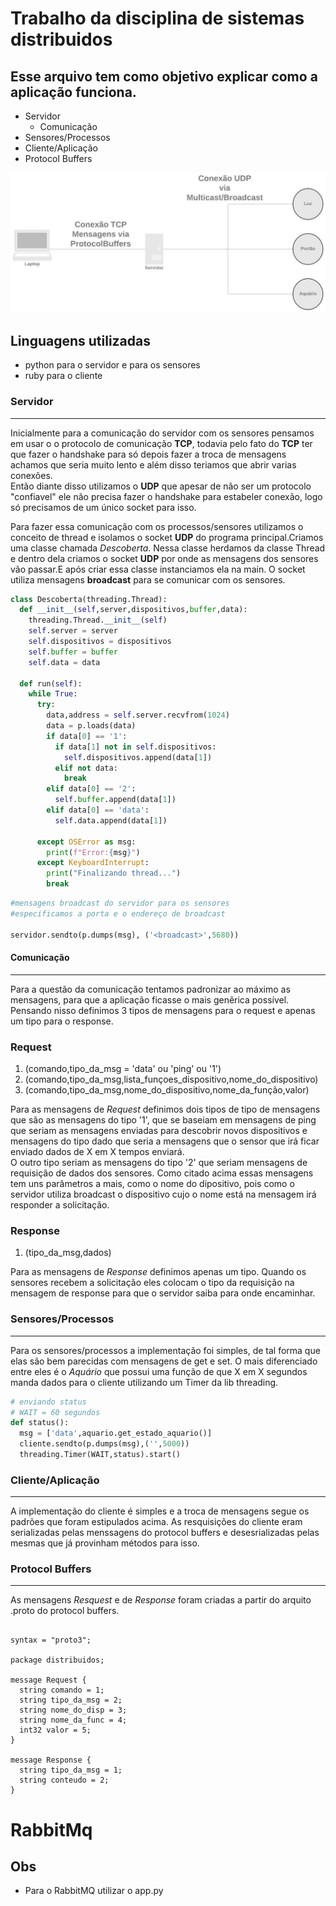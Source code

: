 # Trabalho da disciplina de sistemas distribuidos

## Esse arquivo tem como objetivo explicar como a aplicação funciona.

* Servidor
  *  Comunicação 
* Sensores/Processos
* Cliente/Aplicação
* Protocol Buffers

![Aplicação](distro.jpg)

## Linguagens utilizadas
* python para o servidor e para os sensores
* ruby para o cliente
  
  
### Servidor 
---
Inicialmente para a comunicação do servidor com os sensores pensamos em usar o o protocolo de comunicação **TCP**, todavia pelo fato do **TCP** ter que fazer o handshake para só depois fazer a troca de mensagens achamos que seria muito lento e além disso teriamos que abrir varias conexões.</br> Então diante disso utilizamos o **UDP** que apesar de não ser um protocolo "confiavel" ele não precisa fazer o handshake para estabeler conexão, logo só precisamos de um único socket para isso.</br>

Para fazer essa comunicação com os processos/sensores utilizamos o conceito de thread e isolamos o socket **UDP** do programa principal.Criamos uma classe chamada *Descoberta*. Nessa classe herdamos da classe Thread e dentro dela criamos o socket **UDP** por onde as mensagens dos sensores vão passar.E após criar essa classe instanciamos ela na main. O socket utiliza mensagens **broadcast** para se comunicar com os sensores.

~~~python
class Descoberta(threading.Thread):
  def __init__(self,server,dispositivos,buffer,data):
    threading.Thread.__init__(self)
    self.server = server
    self.dispositivos = dispositivos
    self.buffer = buffer
    self.data = data
  
  def run(self):
    while True:
      try:
        data,address = self.server.recvfrom(1024)
        data = p.loads(data)
        if data[0] == '1':
          if data[1] not in self.dispositivos:
            self.dispositivos.append(data[1])
          elif not data:
            break
        elif data[0] == '2':
          self.buffer.append(data[1])
        elif data[0] == 'data':
          self.data.append(data[1])

      except OSError as msg:
        print(f"Error:{msg}")
      except KeyboardInterrupt:
        print("Finalizando thread...")
        break
~~~

~~~python
#mensagens broadcast do servidor para os sensores
#especificamos a porta e o endereço de broadcast

servidor.sendto(p.dumps(msg), ('<broadcast>',5680))
~~~

#### Comunicação
---
Para a questão da comunicação tentamos padronizar ao máximo as mensagens, para que a aplicação ficasse o mais genêrica possível. Pensando nisso definimos 3 tipos de mensagens para o request e apenas um tipo para o response.

### Request
1. (comando,tipo_da_msg = 'data' ou 'ping' ou '1') 
2. (comando,tipo_da_msg,lista_funçoes_dispositivo,nome_do_dispositivo)
3. (comando,tipo_da_msg,nome_do_dispositivo,nome_da_função,valor)

Para as mensagens de *Request* definimos dois tipos de tipo de mensagens que são as mensagens do tipo '1', que se baseiam em mensagens de ping que seriam as mensagens enviadas para descobrir novos dispositivos e mensagens do tipo dado que seria a mensagens que o sensor que irá ficar enviado dados de X em X tempos enviará.</br>
O outro tipo seriam as mensagens do tipo '2' que seriam mensagens de requisição de dados dos sensores. Como citado acima essas mensagens tem uns parâmetros a mais, como o nome do dipositivo, pois como o servidor utiliza broadcast o dispositivo cujo o nome está na mensagem irá responder a solicitação.

### Response
1. (tipo_da_msg,dados)

Para as mensagens de *Response* definimos apenas um tipo. Quando os sensores recebem a solicitação eles colocam o tipo da requisição na mensagem de response para que o servidor saiba para onde encaminhar.


### Sensores/Processos
---
Para os sensores/processos a implementação foi simples, de tal forma que elas são bem parecidas com mensagens de get e set. O mais diferenciado entre eles é o *Aquário* que possui uma função de que X em X segundos manda dados para o cliente utilizando um Timer da lib threading.

~~~python
# enviando status
# WAIT = 60 segundos
def status():
  msg = ['data',aquario.get_estado_aquario()]
  cliente.sendto(p.dumps(msg),('',5000))
  threading.Timer(WAIT,status).start()
~~~

### Cliente/Aplicação
---
A implementação do cliente é simples e a troca de mensagens segue os padrões que foram estipulados acima. As resquisições do cliente eram serializadas pelas menssagens do protocol buffers e desesrializadas pelas mesmas que já provinham métodos para isso.

### Protocol Buffers
---
As mensagens *Resquest* e de *Response* foram criadas a partir do arquito .proto do protocol buffers.

~~~

syntax = "proto3";

package distribuidos;

message Request {
  string comando = 1; 
  string tipo_da_msg = 2;
  string nome_do_disp = 3;
  string nome_da_func = 4;
  int32 valor = 5;
}

message Response {
  string tipo_da_msg = 1;
  string conteudo = 2;
}
~~~


# RabbitMq

## Obs 
* Para o RabbitMQ utilizar o app.py
   

